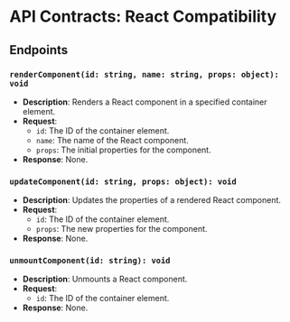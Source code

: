 # API Contracts: React Compatibility

## Endpoints

### `renderComponent(id: string, name: string, props: object): void`
- **Description**: Renders a React component in a specified container element.
- **Request**:
  - `id`: The ID of the container element.
  - `name`: The name of the React component.
  - `props`: The initial properties for the component.
- **Response**: None.

### `updateComponent(id: string, props: object): void`
- **Description**: Updates the properties of a rendered React component.
- **Request**:
  - `id`: The ID of the container element.
  - `props`: The new properties for the component.
- **Response**: None.

### `unmountComponent(id: string): void`
- **Description**: Unmounts a React component.
- **Request**:
  - `id`: The ID of the container element.
- **Response**: None.
